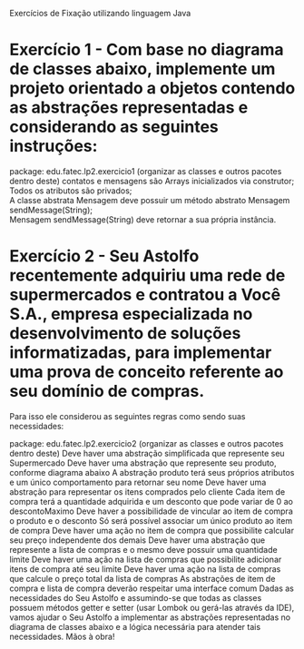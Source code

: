 Exercícios de Fixação utilizando linguagem Java

# Exercício 1 - Com base no diagrama de classes abaixo, implemente um projeto orientado a objetos contendo as abstrações representadas e considerando as seguintes instruções:

package: edu.fatec.lp2.exercicio1 (organizar as classes e outros pacotes dentro deste) contatos e mensagens são Arrays inicializados via construtor;    
Todos os atributos são privados;    
A classe abstrata Mensagem deve possuir um método abstrato Mensagem sendMessage(String);  
Mensagem sendMessage(String) deve retornar a sua própria instância.  


# Exercício 2 - Seu Astolfo recentemente adquiriu uma rede de supermercados e contratou a Você S.A., empresa especializada no desenvolvimento de soluções informatizadas, para implementar uma prova de conceito referente ao seu domínio de compras.

Para isso ele considerou as seguintes regras como sendo suas necessidades:

package: edu.fatec.lp2.exercicio2 (organizar as classes e outros pacotes dentro deste)
Deve haver uma abstração simplificada que represente seu Supermercado
Deve haver uma abstração que represente seu produto, conforme diagrama abaixo
A abstração produto terá seus próprios atributos e um único comportamento para retornar seu nome
Deve haver uma abstração para representar os itens comprados pelo cliente
Cada item de compra terá a quantidade adquirida e um desconto que pode variar de 0 ao descontoMaximo
Deve haver a possibilidade de vincular ao item de compra o produto e o desconto
Só será possível associar um único produto ao item de compra
Deve haver uma ação no item de compra que possibilite calcular seu preço independente dos demais
Deve haver uma abstração que represente a lista de compras e o mesmo deve possuir uma quantidade limite
Deve haver uma ação na lista de compras que possibilite adicionar itens de compra até seu limite
Deve haver uma ação na lista de compras que calcule o preço total da lista de compras
As abstrações de item de compra e lista de compra deverão respeitar uma interface comum
Dadas as necessidades do Seu Astolfo e assumindo-se que todas as classes possuem métodos getter e setter (usar Lombok ou gerá-las através da IDE), vamos ajudar o Seu Astolfo a implementar as abstrações representadas no diagrama de classes abaixo e a lógica necessária para atender tais necessidades. Mãos à obra!
